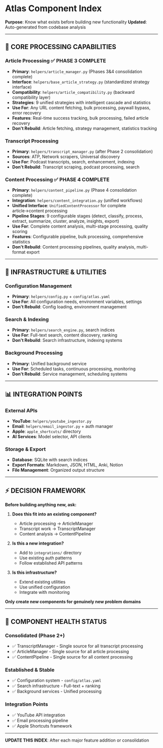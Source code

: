 # Atlas Component Index

**Purpose**: Know what exists before building new functionality
**Updated**: Auto-generated from codebase analysis

---

## 🎯 **CORE PROCESSING CAPABILITIES**

### **Article Processing** ✅ PHASE 3 COMPLETE
- **Primary**: `helpers/article_manager.py` (Phases 3&4 consolidation complete)
- **Interface**: `helpers/base_article_strategy.py` (standardized strategy interface)
- **Compatibility**: `helpers/article_compatibility.py` (backward compatibility layer)
- **Strategies**: 9 unified strategies with intelligent cascade and statistics
- **Use For**: Any URL content fetching, bulk processing, paywall bypass, error recovery
- **Features**: Real-time success tracking, bulk processing, failed article recovery
- **Don't Rebuild**: Article fetching, strategy management, statistics tracking

### **Transcript Processing**
- **Primary**: `helpers/transcript_manager.py` (after Phase 2 consolidation)
- **Sources**: ATP, Network scrapers, Universal discovery
- **Use For**: Podcast transcripts, search, enhancement, indexing
- **Don't Rebuild**: Transcript scraping, podcast processing, search

### **Content Processing** ✅ PHASE 4 COMPLETE
- **Primary**: `helpers/content_pipeline.py` (Phase 4 consolidation complete)
- **Integration**: `helpers/content_integration.py` (unified workflows)
- **Unified Interface**: `UnifiedContentProcessor` for complete article→content processing
- **Pipeline Stages**: 9 configurable stages (detect, classify, process, extract, summarize, cluster, analyze, insights, export)
- **Use For**: Complete content analysis, multi-stage processing, quality scoring
- **Features**: Configurable pipeline, bulk processing, comprehensive statistics
- **Don't Rebuild**: Content processing pipelines, quality analysis, multi-format export

---

## 🔧 **INFRASTRUCTURE & UTILITIES**

### **Configuration Management**
- **Primary**: `helpers/config.py` + `config/atlas.yaml`
- **Use For**: All configuration needs, environment variables, settings
- **Don't Rebuild**: Config loading, environment management

### **Search & Indexing**
- **Primary**: `helpers/search_engine.py`, search indices
- **Use For**: Full-text search, content discovery, ranking
- **Don't Rebuild**: Search infrastructure, indexing systems

### **Background Processing**
- **Primary**: Unified background service
- **Use For**: Scheduled tasks, continuous processing, monitoring
- **Don't Rebuild**: Service management, scheduling systems

---

## 📊 **INTEGRATION POINTS**

### **External APIs**
- **YouTube**: `helpers/youtube_ingestor.py`
- **Email**: `helpers/email_ingestor.py` + auth manager
- **Apple**: `apple_shortcuts/` directory
- **AI Services**: Model selector, API clients

### **Storage & Export**
- **Database**: SQLite with search indices
- **Export Formats**: Markdown, JSON, HTML, Anki, Notion
- **File Management**: Organized output structure

---

## ⚡ **DECISION FRAMEWORK**

**Before building anything new, ask:**

1. **Does this fit into an existing component?**
   - Article processing → ArticleManager
   - Transcript work → TranscriptManager
   - Content analysis → ContentPipeline

2. **Is this a new integration?**
   - Add to `integrations/` directory
   - Use existing auth patterns
   - Follow established API patterns

3. **Is this infrastructure?**
   - Extend existing utilities
   - Use unified configuration
   - Integrate with monitoring

**Only create new components for genuinely new problem domains**

---

## 🎯 **COMPONENT HEALTH STATUS**

### **Consolidated (Phase 2+)**
- ✅ TranscriptManager - Single source for all transcript processing
- ✅ ArticleManager - Single source for all article processing
- ✅ ContentPipeline - Single source for all content processing

### **Established & Stable**
- ✅ Configuration system - `config/atlas.yaml`
- ✅ Search infrastructure - Full-text + ranking
- ✅ Background services - Unified processing

### **Integration Points**
- ✅ YouTube API integration
- ✅ Email processing pipeline
- ✅ Apple Shortcuts framework

---

**UPDATE THIS INDEX**: After each major feature addition or consolidation